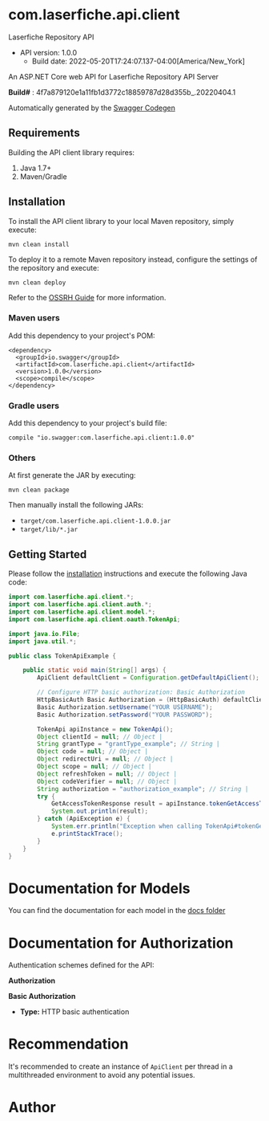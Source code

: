 # com.laserfiche.api.client
Laserfiche Repository API

- API version: 1.0.0
  - Build date: 2022-05-20T17:24:07.137-04:00[America/New_York]
 
An ASP.NET Core web API for Laserfiche Repository API Server

**Build#** : 4f7a879120e1a11fb1d3772c18859787d28d355b_.20220404.1

Automatically generated by the [Swagger Codegen](https://github.com/swagger-api/swagger-codegen)

## Requirements
Building the API client library requires:

1. Java 1.7+
2. Maven/Gradle

## Installation
To install the API client library to your local Maven repository, simply execute:

```
mvn clean install
```

To deploy it to a remote Maven repository instead, configure the settings of the repository and execute:

```
mvn clean deploy
```

Refer to the [OSSRH Guide](https://central.sonatype.org/publish/publish-guide/) for more information.

### Maven users

Add this dependency to your project's POM:

```
<dependency>
  <groupId>io.swagger</groupId>
  <artifactId>com.laserfiche.api.client</artifactId>
  <version>1.0.0</version>
  <scope>compile</scope>
</dependency>
```

### Gradle users
Add this dependency to your project's build file:

```
compile "io.swagger:com.laserfiche.api.client:1.0.0"
```

### Others
At first generate the JAR by executing:

```
mvn clean package
```

Then manually install the following JARs:
- `target/com.laserfiche.api.client-1.0.0.jar`
- `target/lib/*.jar`

## Getting Started
Please follow the [installation](https://github.com/Laserfiche/lf-api-client-core-java#installation) instructions and execute the following Java code:

```java
import com.laserfiche.api.client.*;
import com.laserfiche.api.client.auth.*;
import com.laserfiche.api.client.model.*;
import com.laserfiche.api.client.oauth.TokenApi;

import java.io.File;
import java.util.*;

public class TokenApiExample {

    public static void main(String[] args) {
        ApiClient defaultClient = Configuration.getDefaultApiClient();

        // Configure HTTP basic authorization: Basic Authorization
        HttpBasicAuth Basic Authorization = (HttpBasicAuth) defaultClient.getAuthentication("Basic Authorization");
        Basic Authorization.setUsername("YOUR USERNAME");
        Basic Authorization.setPassword("YOUR PASSWORD");

        TokenApi apiInstance = new TokenApi();
        Object clientId = null; // Object | 
        String grantType = "grantType_example"; // String | 
        Object code = null; // Object | 
        Object redirectUri = null; // Object | 
        Object scope = null; // Object | 
        Object refreshToken = null; // Object | 
        Object codeVerifier = null; // Object | 
        String authorization = "authorization_example"; // String | 
        try {
            GetAccessTokenResponse result = apiInstance.tokenGetAccessToken(clientId, grantType, code, redirectUri, scope, refreshToken, codeVerifier, authorization);
            System.out.println(result);
        } catch (ApiException e) {
            System.err.println("Exception when calling TokenApi#tokenGetAccessToken");
            e.printStackTrace();
        }
    }
}
```

# Documentation for Models
You can find the documentation for each model in the [docs folder](https://github.com/Laserfiche/lf-repository-api-client-java/tree/1.x/docs)

# Documentation for Authorization
Authentication schemes defined for the API:

**Authorization**

**Basic Authorization**
- **Type:** HTTP basic authentication

# Recommendation
It's recommended to create an instance of `ApiClient` per thread in a multithreaded environment to avoid any potential issues.

# Author
















